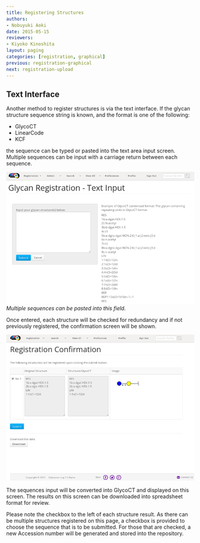 ```yaml
---
title: Registering Structures
authors:
- Nobuyuki Aoki
date: 2015-05-15
reviewers:
- Kiyoko Kinoshita
layout: paging
categories: [registration, graphical]
previous: registration-graphical
next: registration-upload
---
```


Text Interface
------------
  Another method to register structures is via the text interface.  If the glycan structure sequence string is known, and the format is one of the following:
   
  * GlycoCT
  * LinearCode
  * KCF
  
the sequence can be typed or pasted into the text area input screen.  Multiple sequences can be input with a carriage return between each sequence.

![Glytoucan Text Interface](/images/manual/registration-text.png)
*Multiple sequences can be pasted into this field.*

Once entered, each structure will be checked for redundancy and if not previously registered, the confirmation screen will be shown.

![Glytoucan Graphical Interface](/images/manual/registration-result.png)

The sequences input will be converted into GlycoCT and displayed on this screen.  The results on this screen can be downloaded into spreadsheet format for review.

Please note the checkbox to the left of each structure result.  As there can be multiple structures registered on this page, a checkbox is provided to choose the sequence that is to be submitted.  For those that are checked, a new Accession number will be generated and stored into the repository.